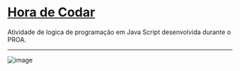 <h1><a href="https://kaiqueteruel.github.io/HoraDeCodar/">Hora de Codar</a></h1>
<p>Atividade de logica de programação em Java Script desenvolvida durante o PROA.</p>
<hr>

![image](https://github.com/KaiqueTeruel/HoraDeCodar/assets/82835307/2883ae83-3831-4a13-b8b8-5236772c7d8d)
